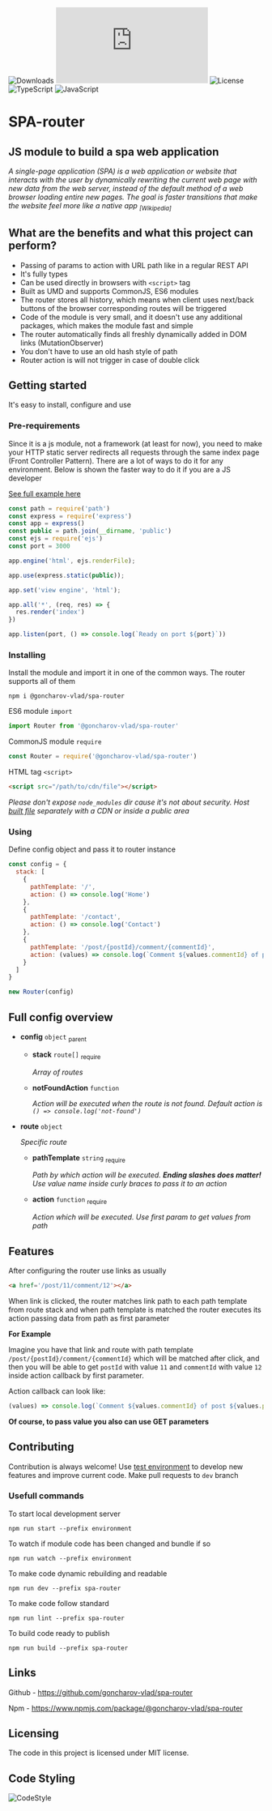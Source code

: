 ![Downloads](https://img.shields.io/npm/dt/@goncharov-vlad/spa-router?style=for-the-badge)
![Size](https://img.shields.io/github/size/goncharov-vlad/spa-router/spa-router/out/build/bundle.js?style=for-the-badge)
![License](https://img.shields.io/github/license/goncharov-vlad/spa-router?style=for-the-badge)
![TypeScript](https://img.shields.io/badge/typescript-%23007ACC.svg?style=for-the-badge&logo=typescript&logoColor=white)
![JavaScript](https://img.shields.io/badge/javascript-%23323330.svg?style=for-the-badge&logo=javascript&logoColor=%23F7DF1E) 

# **SPA-router**

## **JS module to build a spa web application**

_A single-page application (SPA) is a web application or website that interacts with the user by dynamically rewriting
the current web page with new data from the web server, instead of the default method of a web browser loading entire
new pages. The goal is faster transitions that make the website feel more like a native app
<sub>[Wikipedia]</sub>_

## **What are the benefits and what this project can perform?**

* Passing of params to action with URL path like in a regular REST API
* It's fully types
* Can be used directly in browsers with `<script>` tag
* Built as UMD and supports CommonJS, ES6 modules
* The router stores all history, which means when client uses next/back buttons of the browser corresponding routes will be triggered
* Code of the module is very small, and it doesn't use any additional packages, which makes the module fast and simple
* The router automatically finds all freshly dynamically added in DOM links (MutationObserver)
* You don't have to use an old hash style of path
* Router action is will not trigger in case of double click

## **Getting started**

It's easy to install, configure and use

### **Pre-requirements**
Since it is a js module, not a framework (at least for now), you need to make your HTTP static server redirects all requests through the same index page (Front Controller Pattern). There are a lot of ways to do it for any environment. Below is shown the faster way to do it if you are a JS developer

[See full example here](../environment)

```js 
const path = require('path')
const express = require('express')
const app = express()
const public = path.join(__dirname, 'public')
const ejs = require('ejs')
const port = 3000

app.engine('html', ejs.renderFile);

app.use(express.static(public));

app.set('view engine', 'html');

app.all('*', (req, res) => {
  res.render('index')
})

app.listen(port, () => console.log(`Ready on port ${port}`))
```

### **Installing**
Install the module and import it in one of the common ways. The router supports all of them

```shell
npm i @goncharov-vlad/spa-router
```

ES6 module `import`
```js
import Router from '@goncharov-vlad/spa-router'
```

CommonJS module `require`
```js
const Router = require('@goncharov-vlad/spa-router')
```

HTML tag `<script>`
```html
<script src="/path/to/cdn/file"></script>
```
_Please don't expose `node_modules` dir cause it's not about security. Host [built file](out/build/bundle.js) separately with a CDN or inside a public area_

### **Using**
Define config object and pass it to router instance
 
```js
const config = {
  stack: [
    {
      pathTemplate: '/',
      action: () => console.log('Home')
    },
    {
      pathTemplate: '/contact',
      action: () => console.log('Contact')
    },
    {
      pathTemplate: '/post/{postId}/comment/{commentId}',
      action: (values) => console.log(`Comment ${values.commentId} of post ${values.postId}`)
    }
  ]
}

new Router(config)
```

## **Full config overview**

* **config** `object` <sub>parent</sub>
    * **stack** `route[]` <sub>require</sub>

      _Array of routes_
    * **notFoundAction** `function`

      _Action will be executed when the route is not found. Default action is `() => console.log('not-found')`_

* **route** `object`

  _Specific route_
    * **pathTemplate** `string` <sub>require</sub>

      _Path by which action will be executed. **Ending slashes does matter!** Use value name inside curly braces to pass it to an action_
    * **action** `function` <sub>require</sub>

      _Action which will be executed. Use first param to get values from path_

## **Features**

After configuring the router use links as usually
```html
<a href='/post/11/comment/12'></a>
```
When link is clicked, the router matches link path to each path template from route stack and when path template is matched the router executes its action passing data from path as first parameter

__For Example__

Imagine you have that link and route with path template `/post/{postId}/comment/{commentId}` which will be matched after
click, and then you will be able to get `postId` with value `11` and `commentId` with value `12` inside action callback
by first parameter.

Action callback can look like:

```js
(values) => console.log(`Comment ${values.commentId} of post ${values.postId}`)
```

__Of course, to pass value you also can use GET parameters__

## **Contributing**

Contribution is always welcome! Use [test environment](../environment) to develop new features and improve current code. Make pull requests to `dev` branch

### **Usefull commands**
To start local development server 

```
npm run start --prefix environment
```
To watch if module code has been changed and bundle if so
```
npm run watch --prefix environment 
```
To make code dynamic rebuilding and readable
```
npm run dev --prefix spa-router 
```
To make code follow standard
```
npm run lint --prefix spa-router 
```
To build code ready to publish
```
npm run build --prefix spa-router 
```

## **Links**

Github - https://github.com/goncharov-vlad/spa-router

Npm - https://www.npmjs.com/package/@goncharov-vlad/spa-router

## **Licensing**

The code in this project is licensed under MIT license.

## **Code Styling**
![CodeStyle](https://cdn.rawgit.com/standard/standard/master/badge.svg)       